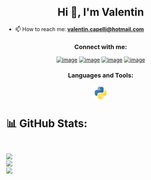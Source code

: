 <h1 align="center">Hi 👋, I'm Valentin </h1>

- 📫 How to reach me: **valentin.capelli@hotmail.com**

<h3 align="center">Connect with me:</h3>
<div align="center">

[![image](https://img.shields.io/badge/LinkedIn-0077B5?style=for-the-badge&logo=linkedin&logoColor=white)](https://www.linkedin.com/in/valentin-capelli-89a153275/)
[![image](https://img.shields.io/badge/Instagram-E4405F?style=for-the-badge&logo=instagram&logoColor=white)](https://www.instagram.com/valentincapelli/?theme=dark)
[![image](https://img.shields.io/badge/Twitter-1DA1F2?style=for-the-badge&logo=twitter&logoColor=white)](https://twitter.com/valentincapelli)
[![image](https://img.shields.io/badge/Gmail-D14836?style=for-the-badge&logo=gmail&logoColor=white)](mailto:valentin.capelli2004@gmail.com)
  
</div>

<h3 align="center">Languages and Tools:</h3>

<p align="center"> 
  <a href="https://www.python.org" target="_blank"> 
    <img src="https://raw.githubusercontent.com/devicons/devicon/master/icons/python/python-original.svg" alt="python" width="40" height="40"/> 
  </a>  
</p>

# 📊 GitHub Stats:<br><br>
![](https://github-readme-stats.vercel.app/api?username=valentincapelli&theme=radical&hide_border=false&include_all_commits=true&count_private=false)<br/>
![](https://github-readme-streak-stats.herokuapp.com/?user=valentincapelli&theme=radical&hide_border=false)<br/>
![](https://github-readme-stats.vercel.app/api/top-langs/?username=valentincapelli&theme=radical&hide_border=false&include_all_commits=true&count_private=false&layout=compact)<br><br>
